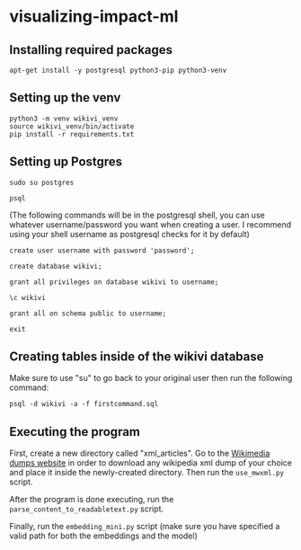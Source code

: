 # visualizing-impact-ml

## Installing required packages

```
apt-get install -y postgresql python3-pip python3-venv
```

## Setting up the venv

```
python3 -m venv wikivi_venv
source wikivi_venv/bin/activate
pip install -r requirements.txt
```

## Setting up Postgres

```
sudo su postgres
```

```
psql
```

(The following commands will be in the postgresql shell, you can use whatever username/password you want when creating a user. I recommend using your shell username as postgresql checks for it by default)

```
create user username with password 'password';

create database wikivi;

grant all privileges on database wikivi to username;

\c wikivi

grant all on schema public to username;

exit
```

## Creating tables inside of the wikivi database

Make sure to use "su" to go back to your original user then run the following command:

```
psql -d wikivi -a -f firstcommand.sql
```

## Executing the program

First, create a new directory called "xml_articles". Go to the [Wikimedia dumps website](https://dumps.wikimedia.org/) in order to download any wikipedia xml dump of your choice and place it inside the newly-created directory. Then run the `use_mwxml.py` script.

After the program is done executing, run the `parse_content_to_readabletext.py` script.

Finally, run the `embedding_mini.py` script (make sure you have specified a valid path for both the embeddings and the model)
